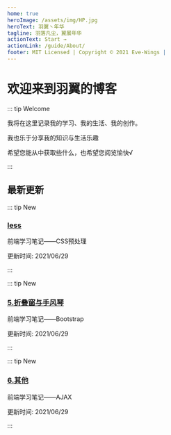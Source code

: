 ```yaml
---
home: true
heroImage: /assets/img/HP.jpg
heroText: 羽翼丶年华
tagline: 羽落凡尘，翼展年华
actionText: Start →
actionLink: /guide/About/
footer: MIT Licensed | Copyright © 2021 Eve-Wings |
---
```


# 欢迎来到羽翼的博客

::: tip Welcome

我将在这里记录我的学习、我的生活、我的创作。

我也乐于分享我的知识与生活乐趣

希望您能从中获取些什么，也希望您阅览愉快√

:::

## 最新更新

::: tip New

### [less](guide/fornt-end-learn/promote/CSS预处理/less)

前端学习笔记——CSS预处理

更新时间: 2021/06/29

:::

::: tip New

### [5.折叠窗与手风琴](guide/fornt-end-learn/promote/Bootstrap/5.折叠窗与手风琴)

前端学习笔记——Bootstrap

更新时间: 2021/06/29

:::

::: tip New

### [6.其他](guide/fornt-end-learn/promote/AJAX/6.其他)

前端学习笔记——AJAX

更新时间: 2021/06/29

:::














